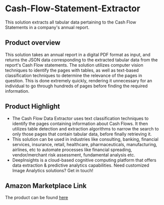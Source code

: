 # Cash-Flow-Statement-Extractor
This solution extracts all tabular data pertaining to the Cash Flow Statements in a company's annual report.

## Product overview
This solution takes an annual report in a digital PDF format as input, and returns the JSON data corresponding to the extracted tabular data from the report's Cash Flow statements. The solution utilizes computer vision techniques to identify the pages with tables, as well as text-based classification techniques to determine the relevance of the pages in question. This is done extremely quickly, rendering it unnecessary for an individual to go through hundreds of pages before finding the required information.

## Product Highlight 
* The Cash Flow Data Extractor uses text classification techniques to identify the pages containing information about Cash Flows. It then utilizes table detection and extraction algorithms to narrow the search to only those pages that contain tabular data, before finally retrieving it.
* This solution can be used in industries like consulting, banking, financial services, insurance, retail, healthcare, pharmaceuticals, manufacturing, airlines, etc to automate processes  like financial spreading, vendor/merchant risk assessment, fundamental analysis etc.
* DeepInsights is a cloud-based cognitive computing platform that offers data extraction & predictive analytics capabilities. Need customized Image Analytics solutions? Get in touch!

## Amazon Marketplace Link
The product can be found [here](https://aws.amazon.com/marketplace/pp/prodview-2hcnfgfhcvq6u)

